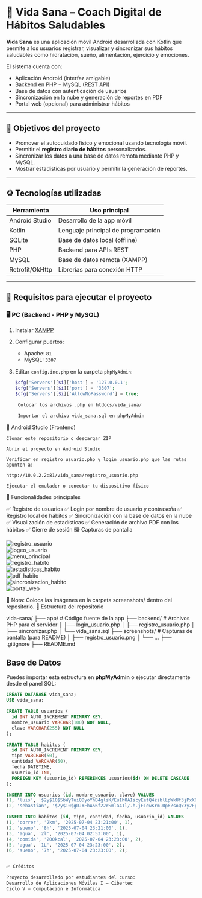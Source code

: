 # 📱 Vida Sana – Coach Digital de Hábitos Saludables

**Vida Sana** es una aplicación móvil Android desarrollada con Kotlin que permite a los usuarios registrar, visualizar y sincronizar sus hábitos saludables como hidratación, sueño, alimentación, ejercicio y emociones.

El sistema cuenta con:

- Aplicación Android (interfaz amigable)
- Backend en PHP + MySQL (REST API)
- Base de datos con autenticación de usuarios
- Sincronización en la nube y generación de reportes en PDF
- Portal web (opcional) para administrar hábitos

---

## 🧠 Objetivos del proyecto

- Promover el autocuidado físico y emocional usando tecnología móvil.
- Permitir el **registro diario de hábitos** personalizados.
- Sincronizar los datos a una base de datos remota mediante PHP y MySQL.
- Mostrar estadísticas por usuario y permitir la generación de reportes.

---

## ⚙️ Tecnologías utilizadas

| Herramienta     | Uso principal                        |
|------------------|--------------------------------------|
| Android Studio   | Desarrollo de la app móvil          |
| Kotlin           | Lenguaje principal de programación  |
| SQLite           | Base de datos local (offline)       |
| PHP              | Backend para APIs REST              |
| MySQL            | Base de datos remota (XAMPP)        |
| Retrofit/OkHttp  | Librerías para conexión HTTP        |

---

## 🚀 Requisitos para ejecutar el proyecto

### 🖥️ PC (Backend - PHP y MySQL)

1. Instalar [XAMPP](https://www.apachefriends.org/)
2. Configurar puertos:
   - Apache: `81`
   - MySQL: `3307`

3. Editar `config.inc.php` en la carpeta `phpMyAdmin`:
   ```php
   $cfg['Servers'][$i]['host'] = '127.0.0.1';
   $cfg['Servers'][$i]['port'] = '3307';
   $cfg['Servers'][$i]['AllowNoPassword'] = true;

    Colocar los archivos .php en htdocs/vida_sana/

    Importar el archivo vida_sana.sql en phpMyAdmin

📱 Android Studio (Frontend)

    Clonar este repositorio o descargar ZIP

    Abrir el proyecto en Android Studio

    Verificar en registro_usuario.php y login_usuario.php que las rutas apunten a:

    http://10.0.2.2:81/vida_sana/registro_usuario.php

    Ejecutar el emulador o conectar tu dispositivo físico

🧪 Funcionalidades principales

✅ Registro de usuarios
✅ Login por nombre de usuario y contraseña
✅ Registro local de hábitos
✅ Sincronización con la base de datos en la nube
✅ Visualización de estadísticas
✅ Generación de archivo PDF con los hábitos
✅ Cierre de sesión
🖼️ Capturas de pantalla


![registro_usuario](screenshots/registro_usuario.png)  
![logeo_usuario](screenshots/logeo_usuario.png)  
![menu_principal](screenshots/menu_principal.png)  
![registro_habito](screenshots/registro_habito.png)  
![estadisticas_habito](screenshots/estadisticas_habito.png)  
![pdf_habito](screenshots/pdf_habito.png)  
![sincronizacion_habito](screenshots/sincronizacion_habito.png)  
![portal_web](screenshots/portal_web.png)


📝 Nota: Coloca las imágenes en la carpeta screenshots/ dentro del repositorio.
📂 Estructura del repositorio

vida-sana/
├── app/                        # Código fuente de la app
├── backend/                    # Archivos PHP para el servidor
│   ├── login_usuario.php
│   ├── registro_usuario.php
│   ├── sincronizar.php
│   └── vida_sana.sql
├── screenshots/                # Capturas de pantalla (para README)
│   ├── registro_usuario.png
│   └── ...
├── .gitignore
├── README.md


## Base de Datos

Puedes importar esta estructura en **phpMyAdmin** o ejecutar directamente desde el panel SQL:

```sql
CREATE DATABASE vida_sana;
USE vida_sana;

CREATE TABLE usuarios (
  id INT AUTO_INCREMENT PRIMARY KEY,
  nombre_usuario VARCHAR(100) NOT NULL,
  clave VARCHAR(255) NOT NULL
);

CREATE TABLE habitos (
  id INT AUTO_INCREMENT PRIMARY KEY,
  tipo VARCHAR(50),
  cantidad VARCHAR(50),
  fecha DATETIME,
  usuario_id INT,
  FOREIGN KEY (usuario_id) REFERENCES usuarios(id) ON DELETE CASCADE
);

INSERT INTO usuarios (id, nombre_usuario, clave) VALUES
(1, 'luis', '$2y$10$5bWyTuiQDyoYhB4glsK/EuIhOAIscyEetQ4zsblLpWkUf3jPxXQHW'),
(2, 'sebastian', '$2y$10$gDJYEhA56f22rSmla41l/.h.jETowKrm.0p6ZsoQx3y2EpXnI8UyW');

INSERT INTO habitos (id, tipo, cantidad, fecha, usuario_id) VALUES
(1, 'correr', '2km', '2025-07-04 23:21:00', 1),
(2, 'sueno', '8h', '2025-07-04 23:21:00', 1),
(3, 'agua', '2l', '2025-07-04 02:53:00', 1),
(4, 'comida', '200kcal', '2025-07-04 23:23:00', 2),
(5, 'agua', '1L', '2025-07-04 23:23:00', 2),
(6, 'sueno', '7h', '2025-07-04 23:23:00', 2);


✅ Créditos

Proyecto desarrollado por estudiantes del curso:
Desarrollo de Aplicaciones Móviles I – Cibertec
Ciclo V – Computación e Informática


